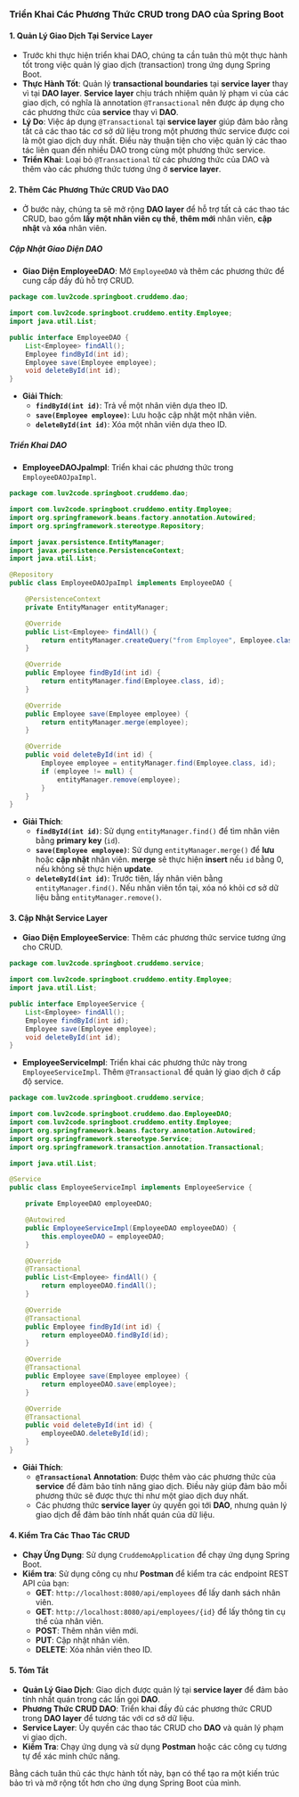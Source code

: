 
### Triển Khai Các Phương Thức CRUD trong DAO của Spring Boot

#### 1. **Quản Lý Giao Dịch Tại Service Layer**
- Trước khi thực hiện triển khai DAO, chúng ta cần tuân thủ một thực hành tốt trong việc quản lý giao dịch (transaction) trong ứng dụng Spring Boot.
- **Thực Hành Tốt**: Quản lý **transactional boundaries** tại **service layer** thay vì tại **DAO layer**. **Service layer** chịu trách nhiệm quản lý phạm vi của các giao dịch, có nghĩa là annotation `@Transactional` nên được áp dụng cho các phương thức của **service** thay vì **DAO**.
- **Lý Do**: Việc áp dụng `@Transactional` tại **service layer** giúp đảm bảo rằng tất cả các thao tác cơ sở dữ liệu trong một phương thức service được coi là một giao dịch duy nhất. Điều này thuận tiện cho việc quản lý các thao tác liên quan đến nhiều DAO trong cùng một phương thức service.
- **Triển Khai**: Loại bỏ `@Transactional` từ các phương thức của DAO và thêm vào các phương thức tương ứng ở **service layer**.

#### 2. **Thêm Các Phương Thức CRUD Vào DAO**
- Ở bước này, chúng ta sẽ mở rộng **DAO layer** để hỗ trợ tất cả các thao tác CRUD, bao gồm **lấy một nhân viên cụ thể**, **thêm mới** nhân viên, **cập nhật** và **xóa** nhân viên.

##### **Cập Nhật Giao Diện DAO**
- **Giao Diện EmployeeDAO**: Mở `EmployeeDAO` và thêm các phương thức để cung cấp đầy đủ hỗ trợ CRUD.

```java
package com.luv2code.springboot.cruddemo.dao;

import com.luv2code.springboot.cruddemo.entity.Employee;
import java.util.List;

public interface EmployeeDAO {
    List<Employee> findAll();
    Employee findById(int id);
    Employee save(Employee employee);
    void deleteById(int id);
}
```
- **Giải Thích**:
  - **`findById(int id)`**: Trả về một nhân viên dựa theo ID.
  - **`save(Employee employee)`**: Lưu hoặc cập nhật một nhân viên.
  - **`deleteById(int id)`**: Xóa một nhân viên dựa theo ID.

##### **Triển Khai DAO**
- **EmployeeDAOJpaImpl**: Triển khai các phương thức trong `EmployeeDAOJpaImpl`.

```java
package com.luv2code.springboot.cruddemo.dao;

import com.luv2code.springboot.cruddemo.entity.Employee;
import org.springframework.beans.factory.annotation.Autowired;
import org.springframework.stereotype.Repository;

import javax.persistence.EntityManager;
import javax.persistence.PersistenceContext;
import java.util.List;

@Repository
public class EmployeeDAOJpaImpl implements EmployeeDAO {

    @PersistenceContext
    private EntityManager entityManager;

    @Override
    public List<Employee> findAll() {
        return entityManager.createQuery("from Employee", Employee.class).getResultList();
    }

    @Override
    public Employee findById(int id) {
        return entityManager.find(Employee.class, id);
    }

    @Override
    public Employee save(Employee employee) {
        return entityManager.merge(employee);
    }

    @Override
    public void deleteById(int id) {
        Employee employee = entityManager.find(Employee.class, id);
        if (employee != null) {
            entityManager.remove(employee);
        }
    }
}
```
- **Giải Thích**:
  - **`findById(int id)`**: Sử dụng `entityManager.find()` để tìm nhân viên bằng **primary key** (`id`).
  - **`save(Employee employee)`**: Sử dụng `entityManager.merge()` để **lưu** hoặc **cập nhật** nhân viên. **merge** sẽ thực hiện **insert** nếu `id` bằng 0, nếu không sẽ thực hiện **update**.
  - **`deleteById(int id)`**: Trước tiên, lấy nhân viên bằng `entityManager.find()`. Nếu nhân viên tồn tại, xóa nó khỏi cơ sở dữ liệu bằng `entityManager.remove()`.

#### 3. **Cập Nhật Service Layer**
- **Giao Diện EmployeeService**: Thêm các phương thức service tương ứng cho CRUD.

```java
package com.luv2code.springboot.cruddemo.service;

import com.luv2code.springboot.cruddemo.entity.Employee;
import java.util.List;

public interface EmployeeService {
    List<Employee> findAll();
    Employee findById(int id);
    Employee save(Employee employee);
    void deleteById(int id);
}
```

- **EmployeeServiceImpl**: Triển khai các phương thức này trong `EmployeeServiceImpl`. Thêm `@Transactional` để quản lý giao dịch ở cấp độ service.

```java
package com.luv2code.springboot.cruddemo.service;

import com.luv2code.springboot.cruddemo.dao.EmployeeDAO;
import com.luv2code.springboot.cruddemo.entity.Employee;
import org.springframework.beans.factory.annotation.Autowired;
import org.springframework.stereotype.Service;
import org.springframework.transaction.annotation.Transactional;

import java.util.List;

@Service
public class EmployeeServiceImpl implements EmployeeService {

    private EmployeeDAO employeeDAO;

    @Autowired
    public EmployeeServiceImpl(EmployeeDAO employeeDAO) {
        this.employeeDAO = employeeDAO;
    }

    @Override
    @Transactional
    public List<Employee> findAll() {
        return employeeDAO.findAll();
    }

    @Override
    @Transactional
    public Employee findById(int id) {
        return employeeDAO.findById(id);
    }

    @Override
    @Transactional
    public Employee save(Employee employee) {
        return employeeDAO.save(employee);
    }

    @Override
    @Transactional
    public void deleteById(int id) {
        employeeDAO.deleteById(id);
    }
}
```
- **Giải Thích**:
  - **`@Transactional` Annotation**: Được thêm vào các phương thức của **service** để đảm bảo tính năng giao dịch. Điều này giúp đảm bảo mỗi phương thức sẽ được thực thi như một giao dịch duy nhất.
  - Các phương thức **service layer** ủy quyền gọi tới **DAO**, nhưng quản lý giao dịch để đảm bảo tính nhất quán của dữ liệu.

#### 4. **Kiểm Tra Các Thao Tác CRUD**
- **Chạy Ứng Dụng**: Sử dụng `CruddemoApplication` để chạy ứng dụng Spring Boot.
- **Kiểm tra**: Sử dụng công cụ như **Postman** để kiểm tra các endpoint REST API của bạn:
  - **GET**: `http://localhost:8080/api/employees` để lấy danh sách nhân viên.
  - **GET**: `http://localhost:8080/api/employees/{id}` để lấy thông tin cụ thể của nhân viên.
  - **POST**: Thêm nhân viên mới.
  - **PUT**: Cập nhật nhân viên.
  - **DELETE**: Xóa nhân viên theo ID.

#### 5. **Tóm Tắt**
- **Quản Lý Giao Dịch**: Giao dịch được quản lý tại **service layer** để đảm bảo tính nhất quán trong các lần gọi **DAO**.
- **Phương Thức CRUD DAO**: Triển khai đầy đủ các phương thức CRUD trong **DAO layer** để tương tác với cơ sở dữ liệu.
- **Service Layer**: Ủy quyền các thao tác CRUD cho **DAO** và quản lý phạm vi giao dịch.
- **Kiểm Tra**: Chạy ứng dụng và sử dụng **Postman** hoặc các công cụ tương tự để xác minh chức năng.

Bằng cách tuân thủ các thực hành tốt này, bạn có thể tạo ra một kiến trúc bảo trì và mở rộng tốt hơn cho ứng dụng Spring Boot của mình.
